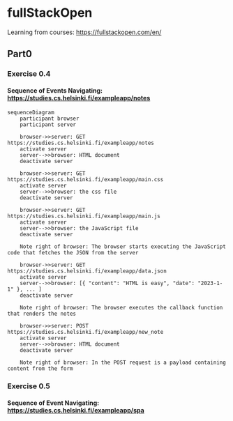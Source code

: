 # fullStackOpen
Learning from courses: https://fullstackopen.com/en/

## Part0

### Exercise 0.4

#### Sequence of Events Navigating: https://studies.cs.helsinki.fi/exampleapp/notes

```mermaid
sequenceDiagram
    participant browser
    participant server
    
    browser->>server: GET https://studies.cs.helsinki.fi/exampleapp/notes
    activate server
    server-->>browser: HTML document
    deactivate server
    
    browser->>server: GET https://studies.cs.helsinki.fi/exampleapp/main.css
    activate server
    server-->>browser: the css file
    deactivate server
    
    browser->>server: GET https://studies.cs.helsinki.fi/exampleapp/main.js
    activate server
    server-->>browser: the JavaScript file
    deactivate server
    
    Note right of browser: The browser starts executing the JavaScript code that fetches the JSON from the server
    
    browser->>server: GET https://studies.cs.helsinki.fi/exampleapp/data.json
    activate server
    server-->>browser: [{ "content": "HTML is easy", "date": "2023-1-1" }, ... ]
    deactivate server    

    Note right of browser: The browser executes the callback function that renders the notes 
    
    browser->>server: POST https://studies.cs.helsinki.fi/exampleapp/new_note
    activate server
    server-->>browser: HTML document
    deactivate server    
    
    Note right of browser: In the POST request is a payload containing content from the form
```

### Exercise 0.5

#### Sequence of Event Navigating: https://studies.cs.helsinki.fi/exampleapp/spa



